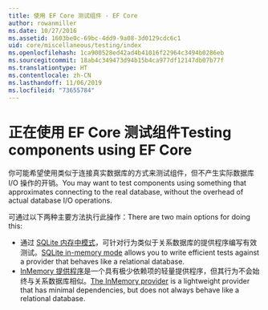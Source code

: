 ```yaml
---
title: 使用 EF Core 测试组件 - EF Core
author: rowanmiller
ms.date: 10/27/2016
ms.assetid: 1603be0c-69bc-4dd9-9a08-3d0129cdc6c1
uid: core/miscellaneous/testing/index
ms.openlocfilehash: 1ca900528ed42ad4b41016f22964c3494b0286eb
ms.sourcegitcommit: 18ab4c349473d94b15b4ca977df12147db07b77f
ms.translationtype: HT
ms.contentlocale: zh-CN
ms.lasthandoff: 11/06/2019
ms.locfileid: "73655784"
---
```

# <a name="testing-components-using-ef-core"></a><span data-ttu-id="84c8a-102">正在使用 EF Core 测试组件</span><span class="sxs-lookup"><span data-stu-id="84c8a-102">Testing components using EF Core</span></span>

<span data-ttu-id="84c8a-103">你可能希望使用类似于连接真实数据库的方式来测试组件，但不产生实际数据库 I/O 操作的开销。</span><span class="sxs-lookup"><span data-stu-id="84c8a-103">You may want to test components using something that approximates connecting to the real database, without the overhead of actual database I/O operations.</span></span>

<span data-ttu-id="84c8a-104">可通过以下两种主要方法执行此操作：</span><span class="sxs-lookup"><span data-stu-id="84c8a-104">There are two main options for doing this:</span></span>

* <span data-ttu-id="84c8a-105">通过 [SQLite 内存中模式](sqlite.md)，可针对行为类似于关系数据库的提供程序编写有效测试。</span><span class="sxs-lookup"><span data-stu-id="84c8a-105">[SQLite in-memory mode](sqlite.md) allows you to write efficient tests against a provider that behaves like a relational database.</span></span>
* <span data-ttu-id="84c8a-106">[InMemory 提供程序](in-memory.md)是一个具有极少依赖项的轻量提供程序，但其行为不会始终与关系数据库相似。</span><span class="sxs-lookup"><span data-stu-id="84c8a-106">[The InMemory provider](in-memory.md) is a lightweight provider that has minimal dependencies, but does not always behave like a relational database.</span></span>
